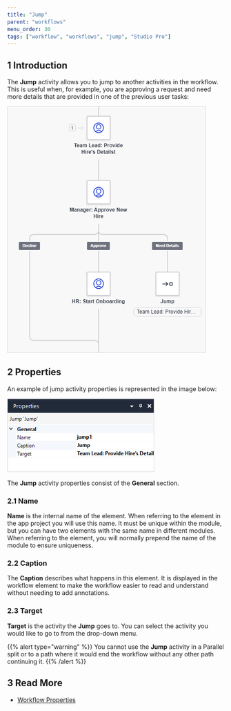 ```yaml
---
title: "Jump"
parent: "workflows"
menu_order: 30
tags: ["workflow", "workflows", "jump", "Studio Pro"]
---
```


## 1 Introduction

The **Jump** activity allows you to jump to another activities in the workflow. This is useful when, for example, you are approving a request and need more details that are provided in one of the previous user tasks:

![Jump Example](attachments/jump-activity/jump-activity.jpg)

## 2 Properties

An example of jump activity properties is represented in the image below:

![Jump Properties](attachments/jump-activity/jump-properties.jpg)



The **Jump** activity properties consist of the **General** section.

### 2.1 Name

**Name** is the internal name of the element. When referring to the element in the app project you will use this name. It must be unique within the module, but you can have two elements with the same name in different modules. When referring to the element, you will normally prepend the name of the module to ensure uniqueness. 

### 2.2 Caption

The **Caption** describes what happens in this element. It is displayed in the workflow element to make the workflow easier to read and understand without needing to add annotations.

### 2.3 Target

**Target** is the activity the **Jump** goes to. You can select the activity you would like to go to from the drop-down menu. 

{{% alert type="warning" %}}
You cannot use the **Jump** activity in a Parallel split or to a path where it would end the workflow without any other path continuing it. 
{{% /alert %}}

## 3 Read More

* [Workflow Properties](workflow-properties)
